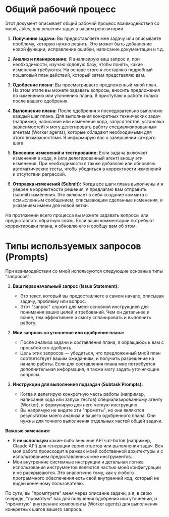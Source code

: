 # Общий рабочий процесс

Этот документ описывает общий рабочий процесс взаимодействия со мной, Jules, для решения задач в вашем репозитории.

1.  **Получение задачи:** Вы предоставляете мне задачу или описываете проблему, которую нужно решить. Это может быть добавление новой функции, исправление ошибки, написание документации и т.д.

2.  **Анализ и планирование:** Я анализирую ваш запрос и, при необходимости, изучаю кодовую базу, чтобы понять, какие изменения требуются. На основе этого я составляю подробный пошаговый план действий, который затем представляю вам.

3.  **Одобрение плана:** Вы просматриваете предложенный мной план. На этом этапе вы можете задавать вопросы, вносить предложения по изменению или уточнению плана. Я приступаю к работе только после вашего одобрения.

4.  **Выполнение плана:** После одобрения я последовательно выполняю каждый шаг плана. Для выполнения конкретных технических задач (например, написание или изменение кода, запуск тестов, установка зависимостей) я могу делегировать работу специализированным агентам (Worker agents), которые обладают необходимыми для этого возможностями. Я информирую вас о завершении каждого шага.

5.  **Внесение изменений и тестирование:** Если задача включает изменения в коде, я (или делегированный агент) вношу эти изменения. При необходимости я также добавляю или обновляю автоматические тесты, чтобы убедиться в корректности изменений и отсутствии регрессий.

6.  **Отправка изменений (Submit):** Когда все шаги плана выполнены и я уверен в корректности решения, я предлагаю вам отправить (submit) изменения. Это включает в себя создание коммита с осмысленным сообщением, описывающим сделанные изменения, и указанием имени для новой ветки.

На протяжении всего процесса вы можете задавать вопросы или предоставлять обратную связь. Если ваши комментарии потребуют корректировки плана, я обновлю его и сообщу вам об этом.

# Типы используемых запросов (Prompts)

При взаимодействии со мной используются следующие основные типы "запросов":

1.  **Ваш первоначальный запрос (Issue Statement):**
    *   Это текст, который вы предоставляете в самом начале, описывая задачу, проблему или вопрос.
    *   Этот "запрос" служит для меня основной инструкцией для понимания ваших целей и требований. Чем он детальнее и яснее, тем эффективнее я смогу спланировать и выполнить работу.

2.  **Мои запросы на уточнение или одобрение плана:**
    *   После анализа задачи и составления плана, я обращаюсь к вам с просьбой его одобрить.
    *   Цель этих запросов — убедиться, что предложенный мной план соответствует вашим ожиданиям, и получить разрешение на начало работы. Если для составления плана мне потребуется дополнительная информация, я также могу задать уточняющие вопросы.

3.  **Инструкции для выполнения подзадач (Subtask Prompts):**
    *   Когда я делегирую конкретную часть работы (например, написание кода или запуск тестов) специализированному агенту (Worker), я формулирую для него четкую инструкцию.
    *   Вы напрямую не видите эти "промпты", но они являются результатом моего анализа и вашего одобренного плана. Они нужны для точного выполнения отдельных частей общей задачи.

**Важные замечания:**

*   Я **не использую** какие-либо внешние API чат-ботов (например, Claude API) для генерации своих ответов или выполнения задач. Вся моя работа происходит в рамках моей собственной архитектуры и с использованием предоставленных мне инструментов.
*   Мои внутренние системные инструкции и детальная логика использования инструментов являются частью моей конфигурации и не раскрываются. Это аналогично тому, как у любого программного обеспечения есть свой внутренний код, который не виден конечному пользователю.

По сути, вы "промптуете" меня через описание задачи, а я, в свою очередь, "промптую" вас для получения одобрения или уточнений, и "промптую" внутренние компоненты (Worker agents) для выполнения конкретных шагов вашего запроса.
